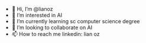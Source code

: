 - 👋 Hi, I’m @lianoz
- 👀 I’m interested in AI 
- 🌱 I’m currently learning sc computer science degree
- 💞️ I’m looking to collaborate on AI
- 📫 How to reach me linkedin: lian oz

<!---
lianoz/lianoz is a ✨ special ✨ repository because its `README.md` (this file) appears on your GitHub profile.
You can click the Preview link to take a look at your changes.
--->
